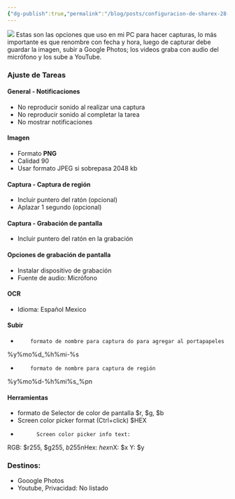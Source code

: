 ```yaml
---
{"dg-publish":true,"permalink":"/blog/posts/configuracion-de-sharex-28-grabar-audio-2-c-subir-a-youtube-29/"}
---
```


![](../fetched_images\ShareX_Screenshot.png)
Estas son las opciones que uso en mi PC para hacer capturas, lo más importante es que renombre con fecha y hora, luego de capturar debe guardar la imagen, subir a Google Photos; los videos graba con audio del micrófono y los sube a YouTube.
### 

### Ajuste de Tareas
#### General \- Notificaciones
* No reproducir sonido al realizar una captura
* No reproducir sonido al completar la tarea
* No mostrar notificaciones

#### Imagen
* Formato **PNG**
* Calidad 90
* Usar formato JPEG si sobrepasa 2048 kb

#### Captura \- Captura de región
* Incluir puntero del ratón \(opcional\)
* Aplazar 1 segundo \(opcional\)

#### Captura \- Grabación de pantalla
* Incluir puntero del ratón en la grabación

#### Opciones de grabación de pantalla
* Instalar dispositivo de grabación
* Fuente de audio: Micrófono

#### OCR
* Idioma: Español Mexico

#### Subir
* 
          formato de nombre para captura do para agregar al portapapeles
%y%mo%d\_%h%mi\-%s
        
* 
          formato de nombre para captura de región
%y%mo%d\-%h%mi%s\_%pn
        

#### Herramientas
* formato de Selector de color de pantalla
$r, $g, $b
* Screen color picker format \(Ctrl\+click\)
$HEX
* 
            Screen color picker info text:
RGB: $r255, $g255, $b255$nHex:
            $hex$nX: $x Y: $y
          

### Destinos:
* Gooogle Photos
* Youtube, Privacidad: No listado

